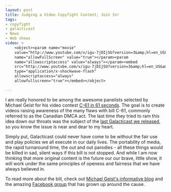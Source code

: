 ```yaml
--- 
layout: post
title: Judging a Video Copyfight Content; Join In!
tags: 
- copyfight
- galacticast
- News
- Web shows
video: >
    <object><param name="movie"
    value="http://www.youtube.com/v/igu-7jDIjSU?version=3&amp;hl=en_US&amp;rel=0"></param><param
    name="allowFullScreen" value="true"></param><param
    name="allowscriptaccess" value="always"></param><embed
    src="http://www.youtube.com/v/igu-7jDIjSU?version=3&amp;hl=en_US&amp;rel=0"
    type="application/x-shockwave-flash"
    allowscriptaccess="always"
    allowfullscreen="true"></embed></object>

---
```

I am really honored to be among the awesome panelists selected by Michael Geist for his video contest [C-61 in 61 seconds](http://www.youtube.com/watch?v=igu-7jDIjSU). The goal is to create videos raising awareness of the many flaws with bill C-61, commonly referred to as the Canadian DMCA act. The last time they tried to ram this idea down our throats was the subject of the [last Galacticast we released](http://www.galacticast.com/2007/12/27/a-copyright-carol/), so you know the issue is near and dear to my heart.

Simply put, Galacticast could never have come to be without the fair use and play policies we all execute in our daily lives. The portability of media, the rapid turnaround time, the out and out parodies - all these things would be killed in sad, silent ways if this bill is not stopped. And while I am now thinking that more original content is the future our our brave, little show, it will work under the same principles of openess and fairness that we have always believed in.

To read more about the bill, check out [Michael Geist's informative blog](http://www.michaelgeist.ca/) and the amazing [Facebook group](http://www.facebook.com/group.php?gid=6315846683) that has grown up around the cause.
